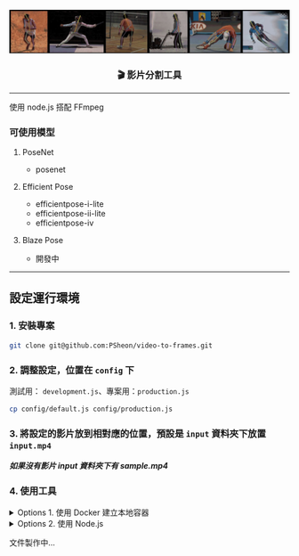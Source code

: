 <p align="center">
  <img src=".github/assets/EfficientPose.jpg" weight="100%" alt="影片分割工具" />
</p>
<h3 align="center">🎬 影片分割工具</h3>

---

使用 node.js 搭配 FFmpeg

### 可使用模型

1. PoseNet

   - posenet

2. Efficient Pose

   - efficientpose-i-lite
   - efficientpose-ii-lite
   - efficientpose-iv

3. Blaze Pose

   - 開發中

---

## 設定運行環境

### 1. 安裝專案

```bash
git clone git@github.com:PSheon/video-to-frames.git
```

### 2. 調整設定，位置在 `config` 下

測試用： `development.js`、專案用：`production.js`

```bash
cp config/default.js config/production.js
```

### 3. 將設定的影片放到相對應的位置，預設是 `input` 資料夾下放置 `input.mp4`

**_如果沒有影片 input 資料夾下有 sample.mp4_**

### 4. 使用工具

<details>
  <summary>Options 1. 使用 Docker 建立本地容器</summary>

建立本地容器

```bash
docker build -t video-to-frames .
```

執行容器

```bash
npm run start
```

</details>
<details>
  <summary>Options 2. 使用 Node.js</summary>

執行專案

```bash
npm install && npm run start
```

</details>

文件製作中...
